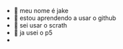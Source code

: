 - 👋 meu nome é jake
- 👀 estou aprendendo a usar o github
- 🌱 sei usar o scrath
- 💞️ ja usei o p5
- <img scr= "https://i.pinimg.com/originals/57/ab/90/57ab9062d336d6abf491625fc4911838.jpg">
